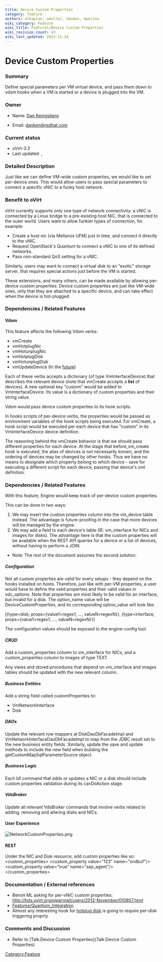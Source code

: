 ```yaml
---
title: Device Custom Properties
category: feature
authors: alkaplan, amuller, danken, mperina
wiki_category: Feature
wiki_title: Features/Device Custom Properties
wiki_revision_count: 43
wiki_last_updated: 2013-11-24
---
```


# Device Custom Properties

### Summary

Define special parameters per VM virtual device, and pass them down to vdsm hooks when a VM is started or a device is plugged into the VM.

### Owner

*   Name: [ Dan Kenigsberg](User:Danken)

<!-- -->

*   Email: <danken@redhat.com>

### Current status

*   oVirt-3.3
*   Last updated: ,

### Detailed Description

Just like we can define VM-wide custom properties, we would like to set per-device ones. This would allow users to pass special parameters to connect a specific vNIC to a funky host network.

### Benefit to oVirt

oVirt currently supports only one type of network connectivity: a vNIC is connected by a Linux bridge to a pre-existing host NIC, that is connected to the outer world. Users want to allow funkier types of connection, for example:

*   Create a host nic (via Mellanox UFM) just in time, and connect it directly to the vNIC.
*   Request OpenStack's Quantum to connect a vNIC to one of its defined networks.
*   Pass non-standard QoS setting for a vNIC.

Similarly, users may want to connect a virtual disk to an "exotic" storage server, that requires special actions just before the VM is started.

These extensions, and many others, can be made available by allowing per-device custom properties. Device custom properties are just like VM-wide ones, only that they are attached to a specific device, and can take effect when the device is hot-plugged.

### Dependencies / Related Features

#### Vdsm

This feature affects the following Vdsm verbs:

*   vmCreate
*   vmHotplugNic
*   vmHotunplugNic
*   vmHotplugDisk
*   vmHotunplugDisk
*   vmUpdateDevice (In the [future](https://bugzilla.redhat.com/895294))

Each of these verbs accepts a dictionary (of type VmInterfaceDevice) that describes the relevant device (note that vmCreate accepts a **list** of devices). A new optional key "custom" would be added to VmInterfaceDevice. Its value is a dictionary of custom properties and their string value.

Vdsm would pass device custom properties to its hook scripts.

In hooks scripts of per-device verbs, the properties would be passed as environment variables of the hook scripts being executed. For vmCreate, a hook script would be executed per each device that has "custom" in its VmInterfaceDevice device definition.

The reasoning behind the vmCreate behavior is that we should pass different properties for each device. At the stage that before_vm_create hook is executed, the alias of devices is not necessarily known, and the ordering of devices may be changed by other hooks. Thus we have no means to designate which property belong to which device - save for executing a different script for each device, passing that device's xml definition.

### Dependencies / Related Features

With this feature, Engine would keep track of per-device custom properties.

This can be done in two ways:

1.  We may insert the custom properties column into the vm_device table instead. The advantage is future-proofing in the case that more devices will be managed by the engine.
2.  We may add a field to each device's table (IE: vm_interface for NICs and images for disks). The advantage here is that the custom properties will be available when the REST API queries for a device or a list of devices, without having to perform a JOIN.

*   Note: The rest of the document assumes the second solution.

##### Configuration

Not all custom properties are valid for every setups - they depend on the hooks installed on hosts. Therefore, just like with per-VM properties, a user would have to define the valid properties and their valid values in vdc_options. Note that properties are most likely to be valid for an interface, but invalid for a disk. The option_name value will be DeviceCustomProperties, and its corresponding option_value will look like:

[{type=disk; props={value1=regex1, ..., valueN=regexN}}, {type=interface; props={value1=regex1, ..., valueN=regexN}}]

The configuration values should be exposed to the engine-config tool.

##### CRUD

Add a custom_properties column to vm_interface for NICs, and a custom_properties column to images of type TEXT.

Any views and stored procedures that depend on vm_interface and images tables should be updated with the new relevant column.

##### Business Entities

Add a string field called customProperties to:

*   VmNetworkInterface
*   Disk

##### DAOs

Update the relevant row mappers at DiskDaoDbFacadeImpl and VmNetworkInterfaceDaoDbFacadeImpl to map from the JDBC result set to the new business entity fields. Similarly, update the save and update methods to include the new field when building the getCustomMapSqlParameterSource object.

##### Business Logic

Each bll command that adds or updates a NIC or a disk should include custom properties validation during its canDoAction stage.

##### VdsBroker

Update all relevant VdsBroker commands that involve verbs related to adding, removing and altering disks and NICs.

#### User Experience

![](NetworkCustomProperties.png "NetworkCustomProperties.png")

#### REST

Under the NIC and Disk resource, add custom properties like so: <custom_properties> <custom_property value="123" name="sndbuf"/> <custom_property value="true" name="sap_agent"/> </custom_properties>

### Documentation / External references

*   Benoit ML asking for per-vNIC custom properties: <http://lists.ovirt.org/pipermail/users/2012-November/010857.html>
*   [Features/Quantum_Integration](Features/Quantum_Integration)
*   Almost any interesting hook for [hotplug disk](https://bugzilla.redhat.com/show_bug.cgi?id=908656) is going to require per-disk triggering proprty

### Comments and Discussion

*   Refer to [Talk:Device Custom Properties](Talk:Device Custom Properties)

<Category:Feature>
